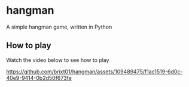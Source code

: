 # hangman
A simple hangman game, written in Python

## How to play

Watch the video below to see how to play

https://github.com/brixt01/hangman/assets/109489475/f1ac1519-6d0c-40e9-9414-0b2d50f673fe
